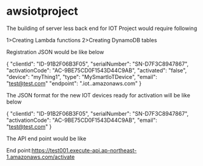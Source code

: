 # awsiotproject

The building of server less back end for IOT Project would require following

1>Creating Lambda functions
2>Creating DynamoDB tables


Registration JSON would be like below

{
  "clientId": "ID-91B2F06B3F05",
  "serialNumber": "SN-D7F3C8947867",
  "activationCode": "AC-9BE75CD0F1543D44C9AB",
  "activated": "false",
  "device": "myThing1",
  "type": "MySmartIoTDevice",
"email": "test@test.com"
  "endpoint": "<endpoint prefix>.iot.<region>.amazonaws.com"
}


The JSON format for the new IOT devices ready for activation will be like below

{
  "clientId": "ID-91B2F06B3F05",
  "serialNumber": "SN-D7F3C8947867",
  "activationCode": "AC-9BE75CD0F1543D44C9AB",
  "email": "test@test.com"
}
  
  The API end point would be like
  
  End point:https://test001.execute-api.ap-northeast-1.amazonaws.com/activate
